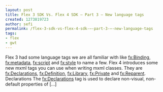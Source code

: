 ```yaml
---
layout: post
title: Flex 3 SDK Vs. Flex 4 SDK – Part 3 – New language tags
created: 1273819723
author: sefi
permalink: /flex-3-sdk-vs-flex-4-sdk-–-part-3-–-new-language-tags
tags:
- flex
- gwt
---
```

Flex 3 had some language tags we are all familiar with like <fx:Binding>, <fx:metadata>, <fx:script> and <fx:style> to name a few. Flex 4 introduces some new mxml tags you can use when writing mxml classes. They are <fx:Declarations>, <fx:Definition>, <fx:Library>, <fx:Private> and <fx:Reparent>. Declarations The <fx:Declarations> tag is used to declare non-visual, non-default properties of [...]<img alt="" border="0" src="http://stats.wordpress.com/b.gif?host=flexblackbelt.wordpress.com&blog=5633522&post=321&subd=flexblackbelt&ref=&feed=1" width="1" height="1" />

